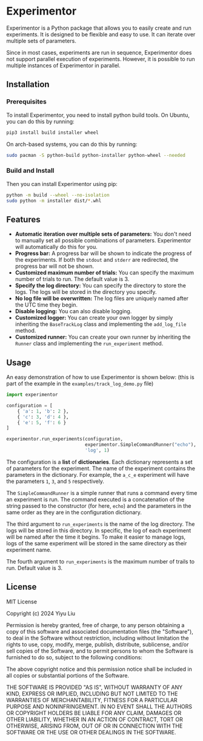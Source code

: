 # Experimentor

Experimentor is a Python package that allows you to easily create and run
experiments. It is designed to be flexible and easy to use. It can iterate
over multiple sets of parameters.

Since in most cases, experiments are run in sequence, Experimentor does
not support parallel execution of experiments. However, it is possible to
run multiple instances of Experimentor in parallel.

## Installation

### Prerequisites

To install Experimentor, you need to install python build tools. On Ubuntu,
you can do this by running:

```bash
pip3 install build installer wheel
```

On arch-based systems, you can do this by running:

```bash
sudo pacman -S python-build python-installer python-wheel --needed
```

### Build and Install

Then you can install Experimentor using pip:

```bash
python -m build --wheel --no-isolation
sudo python -m installer dist/*.whl
```

## Features

- **Automatic iteration over multiple sets of parameters:** You don't need to
  manually set all possible combinations of parameters. Experimentor will
  automatically do this for you.
- **Progress bar:** A progress bar will be shown to indicate the progress of
  the experiments. If both the `stdout` and `stderr` are redirected, the
  progress bar will not be shown.
- **Customized maximum number of trials:** You can specify the maximum number
  of trials to run. The default value is 3.
- **Specify the log directory:** You can specify the directory to store the
  logs. The logs will be stored in the directory you specify.
- **No log file will be overwritten:** The log files are uniquely named after
  the UTC time they begin.
- **Disable logging:** You can also disable logging.
- **Customized logger:** You can create your own logger by simply inheriting
  the `BaseTrackLog` class and implementing the `add_log_file` method.
- **Customized runner:** You can create your own runner by inheriting the
  `Runner` class and implementing the `run_experiment` method.

## Usage

An easy demonstration of how to use Experimentor is shown below: (this is
part of the example in the `examples/track_log_demo.py` file)

```python
import experimentor

configuration = [
    { 'a': 1, 'b': 2 },
    { 'c': 3, 'd': 4 },
    { 'e': 5, 'f': 6 }
]

experimentor.run_experiments(configuration,
                             experimentor.SimpleCommandRunner("echo"),
                             'log', 1)
```

The configuration is a **list** of **dictionaries**. Each dictionary
represents a set of parameters for the experiment. The name of the
experiment contains the parameters in the dictionary. For example, the
`a_c_e` experiment will have the parameters `1`, `3`, and `5` respectively.

The `SimpleCommandRunner` is a simple runner that runs a command every time
an experiment is run. The command executed is a concatenation of the
string passed to the constructor (for here, `echo`) and the parameters
in the same order as they are in the configuration dictionary.

The third argument to `run_experiments` is the name of the log directory.
The logs will be stored in this directory. In specific, the log of each
experiment will be named after the time it begins. To make it easier to
manage logs, logs of the same experiment will be stored in the same
directory as their experiment name.

The fourth argument to `run_experiments` is the maximum number of
trails to run. Default value is 3.

## License

MIT License

Copyright (c) 2024 Yiyu Liu

Permission is hereby granted, free of charge, to any person obtaining a copy
of this software and associated documentation files (the "Software"), to deal
in the Software without restriction, including without limitation the rights
to use, copy, modify, merge, publish, distribute, sublicense, and/or sell
copies of the Software, and to permit persons to whom the Software is
furnished to do so, subject to the following conditions:

The above copyright notice and this permission notice shall be included in all
copies or substantial portions of the Software.

THE SOFTWARE IS PROVIDED "AS IS", WITHOUT WARRANTY OF ANY KIND, EXPRESS OR
IMPLIED, INCLUDING BUT NOT LIMITED TO THE WARRANTIES OF MERCHANTABILITY,
FITNESS FOR A PARTICULAR PURPOSE AND NONINFRINGEMENT. IN NO EVENT SHALL THE
AUTHORS OR COPYRIGHT HOLDERS BE LIABLE FOR ANY CLAIM, DAMAGES OR OTHER
LIABILITY, WHETHER IN AN ACTION OF CONTRACT, TORT OR OTHERWISE, ARISING FROM,
OUT OF OR IN CONNECTION WITH THE SOFTWARE OR THE USE OR OTHER DEALINGS IN THE
SOFTWARE.
